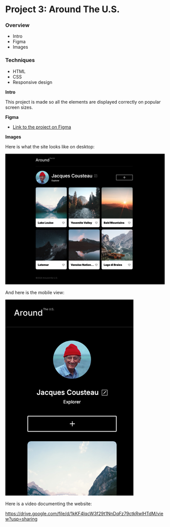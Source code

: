 # Project 3: Around The U.S.

### Overview  

* Intro  
* Figma  
* Images  

### Techniques

* HTML  
* CSS  
* Responsive design  
  
**Intro**
  
This project is made so all the elements are displayed correctly on popular screen sizes. 

**Figma**  
  
* [Link to the project on Figma](https://www.figma.com/file/ii4xxsJ0ghevUOcssTlHZv/Sprint-3%3A-Around-the-US?node-id=0%3A1)  
  
**Images**  

Here is what the site looks like on desktop:
  
![Alt text](./images/sitepreview.png "site preview image")

And here is the mobile view: 

![Alt text](./images/sitepreview-mobile.png "site preview image mobile version")

Here is a video documenting the website:

https://drive.google.com/file/d/1kKF4IqcW3f29t1NnDqFz79ctkRwlHTdM/view?usp=sharing





